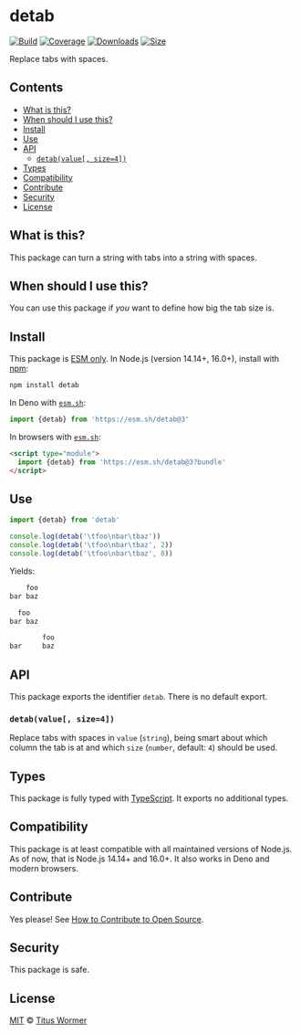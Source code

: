 # detab

[![Build][build-badge]][build]
[![Coverage][coverage-badge]][coverage]
[![Downloads][downloads-badge]][downloads]
[![Size][size-badge]][size]

Replace tabs with spaces.

## Contents

*   [What is this?](#what-is-this)
*   [When should I use this?](#when-should-i-use-this)
*   [Install](#install)
*   [Use](#use)
*   [API](#api)
    *   [`detab(value[, size=4])`](#detabvalue-size4)
*   [Types](#types)
*   [Compatibility](#compatibility)
*   [Contribute](#contribute)
*   [Security](#security)
*   [License](#license)

## What is this?

This package can turn a string with tabs into a string with spaces.

## When should I use this?

You can use this package if *you* want to define how big the tab size is.

## Install

This package is [ESM only][esm].
In Node.js (version 14.14+, 16.0+), install with [npm][]:

```sh
npm install detab
```

In Deno with [`esm.sh`][esmsh]:

```js
import {detab} from 'https://esm.sh/detab@3'
```

In browsers with [`esm.sh`][esmsh]:

```html
<script type="module">
  import {detab} from 'https://esm.sh/detab@3?bundle'
</script>
```

## Use

```js
import {detab} from 'detab'

console.log(detab('\tfoo\nbar\tbaz'))
console.log(detab('\tfoo\nbar\tbaz', 2))
console.log(detab('\tfoo\nbar\tbaz', 8))
```

Yields:

```txt
    foo
bar baz
```

```txt
  foo
bar baz
```

```txt
        foo
bar     baz
```

## API

This package exports the identifier `detab`.
There is no default export.

### `detab(value[, size=4])`

Replace tabs with spaces in `value` (`string`), being smart about which column
the tab is at and which `size` (`number`, default: `4`) should be used.

## Types

This package is fully typed with [TypeScript][].
It exports no additional types.

## Compatibility

This package is at least compatible with all maintained versions of Node.js.
As of now, that is Node.js 14.14+ and 16.0+.
It also works in Deno and modern browsers.

## Contribute

Yes please!
See [How to Contribute to Open Source][contribute].

## Security

This package is safe.

## License

[MIT][license] © [Titus Wormer][author]

<!-- Definitions -->

[build-badge]: https://github.com/wooorm/detab/workflows/main/badge.svg

[build]: https://github.com/wooorm/detab/actions

[coverage-badge]: https://img.shields.io/codecov/c/github/wooorm/detab.svg

[coverage]: https://codecov.io/github/wooorm/detab

[downloads-badge]: https://img.shields.io/npm/dm/detab.svg

[downloads]: https://www.npmjs.com/package/detab

[size-badge]: https://img.shields.io/bundlephobia/minzip/detab.svg

[size]: https://bundlephobia.com/result?p=detab

[npm]: https://docs.npmjs.com/cli/install

[esm]: https://gist.github.com/sindresorhus/a39789f98801d908bbc7ff3ecc99d99c

[esmsh]: https://esm.sh

[typescript]: https://www.typescriptlang.org

[contribute]: https://opensource.guide/how-to-contribute/

[license]: license

[author]: https://wooorm.com
